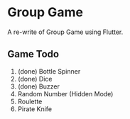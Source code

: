 # Group Game

A re-write of Group Game using Flutter.

## Game Todo

1. (done) Bottle Spinner
1. (done) Dice
1. (done) Buzzer
1. Random Number (Hidden Mode)
1. Roulette
1. Pirate Knife
